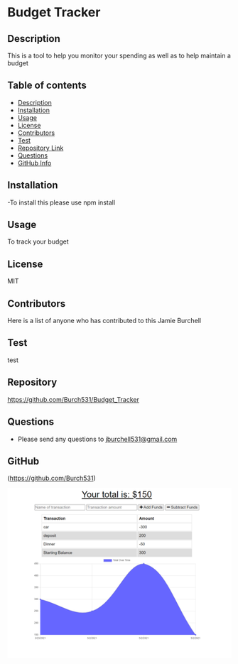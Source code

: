 # Budget Tracker
 

## Description 
This is a tool to help you monitor your spending as well as to help maintain a budget
## Table of contents
- [Description](#Description)
- [Installation](#Installation)
- [Usage](#Usage)
- [License](#License)
- [Contributors](#Contributors)
- [Test](#Test)
- [Repository Link](#Repository)
- [Questions](#Questions )
- [GitHub Info](#GitHub) 
## Installation
 -To install this please use npm install
## Usage
To track your budget 
## License
MIT
## Contributors
Here is a list of anyone who has contributed to this Jamie Burchell
## Test
test
## Repository
https://github.com/Burch531/Budget_Tracker
## Questions
- Please send any questions to jburchell531@gmail.com
## GitHub
(https://github.com/Burch531)


![Screenshot](./assets/Budget.PNG)